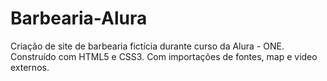 # Barbearia-Alura
Criação de site de barbearia fictícia durante curso da Alura - ONE.
Construído com HTML5 e CSS3. Com importações de fontes, map e video externos.
